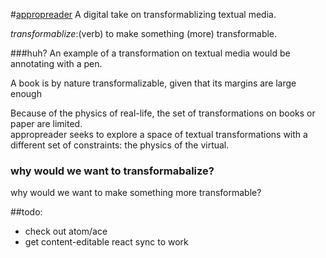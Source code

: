 #[appropreader](http://appropreader.sean.lee.mx)
A digital take on transformablizing textual media.

*transformablize*:(verb) to make something (more) transformable.

###huh?
An example of a transformation on textual media would be annotating with a pen.

A book is by nature transformalizable, given that its margins are large enough

Because of the physics of real-life, the set of transformations on books or paper are limited.
<br>
appropreader seeks to explore a space of textual transformations with a different set of constraints: the physics of the virtual.

### why would we want to transformabalize?
why would we want to make something more transformable?

##todo:
- check out atom/ace
- get content-editable react sync to work



